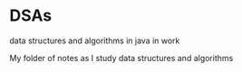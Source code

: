 # DSAs
data structures and algorithms in java in work

My folder of notes as I study data structures and algorithms
